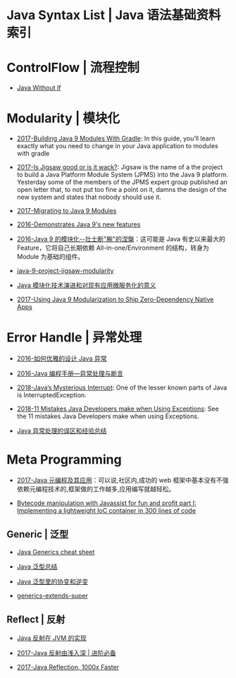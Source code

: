 # Java Syntax List | Java 语法基础资料索引

# ControlFlow | 流程控制

- [Java Without If](http://ashtonkemerling.com/blog/2017/01/26/java-without-if/)

# Modularity | 模块化

- [2017-Building Java 9 Modules With Gradle](https://guides.gradle.org/building-java-9-modules/): In this guide, you’ll learn exactly what you need to change in your Java application to modules with gradle

- [2017-Is Jigsaw good or is it wack?](https://blog.plan99.net/is-jigsaw-good-or-is-it-wack-ec634d36dd6f): Jigsaw is the name of a the project to build a Java Platform Module System (JPMS) into the Java 9 platform. Yesterday some of the members of the JPMS expert group published an open letter that, to not put too fine a point on it, damns the design of the new system and states that nobody should use it.

- [2017-Migrating to Java 9 Modules](https://parg.co/b4e)

- [2016-Demonstrates Java 9's new features](https://github.com/CodeFX-org/demo-java-9)

- [2016-Java 9 的模块化--壮士断"腕"的涅槃](http://6me.us/OPe)：这可能是 Java 有史以来最大的 Feature，它将自己长期依赖 All-in-one/Environment 的结构，转身为 Module 为基础的组件。

- [java-9-project-jigsaw-modularity](https://medium.com/@annimon119/java-9-project-jigsaw-modularity-679fa88f7f2#.3z50mk2pv)

- [Java 模块化技术演进和对现有应用微服务化的意义](http://mp.weixin.qq.com/s?__biz=MzA5Nzc4OTA1Mw==&mid=2659598755&idx=1&sn=6c3247a42105fb290ccfc3ee02530b46&chksm=8be994b1bc9e1da7d922e1d98d7e6afda019a5fa74fd9beebc11406fd94e7dd628d841b45f2f&mpshare=1&scene=23&srcid=1225TdKqbBRjlcOij7NR9JQc#rd)

- [2017-Using Java 9 Modularization to Ship Zero-Dependency Native Apps](https://steveperkins.com/using-java-9-modularization-to-ship-zero-dependency-native-apps/)

# Error Handle | 异常处理

- [2016-如何优雅的设计 Java 异常](http://lrwinx.github.io/2016/04/28/%E5%A6%82%E4%BD%95%E4%BC%98%E9%9B%85%E7%9A%84%E8%AE%BE%E8%AE%A1java%E5%BC%82%E5%B8%B8/)

- [2016-Java 编程手册—异常处理与断言](http://blog.csdn.net/hp910315/article/details/51067333)

- [2018-Java’s Mysterious Interrupt](https://carlmastrangelo.com/blog/javas-mysterious-interrupt): One of the lesser known parts of Java is InterruptedException.

- [2018-11 Mistakes Java Developers make when Using Exceptions](https://nobugsproject.com/2017/05/28/11-mistakes-java-developers-make-when-using-exceptions/): See the 11 mistakes Java Developers make when using Exceptions.

- [Java 异常处理的误区和经验总结](https://www.ibm.com/developerworks/cn/java/j-lo-exception-misdirection)

# Meta Programming

- [2017-Java 元编程及其应用](http://tech.youzan.com/java-metaprograming/)：可以说,社区内,成功的 web 框架中基本没有不强依赖元编程技术的,框架做的工作越多,应用编写就越轻松。

- [Bytecode manipulation with Javassist for fun and profit part I: Implementing a lightweight IoC container in 300 lines of code](http://6me.us/ssw)

## Generic | 泛型

- [Java Generics cheat sheet](http://zeroturnaround.com/rebellabs/java-generics-cheat-sheet/)

- [Java 泛型总结](http://www.tuicool.com/articles/YNZF3ev)

- [Java 泛型里的协变和逆变 ](http://ybin.cc/programming/java-variance-in-generics/)

- [generics-extends-super](http://onewebsql.com/blog/generics-extends-super)

## Reflect | 反射

- [Java 反射在 JVM 的实现](http://www.importnew.com/21211.html)

- [2017-Java 反射由浅入深 | 进阶必备](https://juejin.im/post/598ea9116fb9a03c335a99a4)

- [2017-Java Reflection, 1000x Faster](http://norswap.com/fast-java-reflection/)
